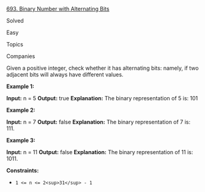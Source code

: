 [693\. Binary Number with Alternating Bits](https://leetcode.com/problems/binary-number-with-alternating-bits/)

Solved

Easy

Topics

Companies

Given a positive integer, check whether it has alternating bits: namely, if two adjacent bits will always have different values.

**Example 1:**

**Input:** n = 5
**Output:** true
**Explanation:** The binary representation of 5 is: 101

**Example 2:**

**Input:** n = 7
**Output:** false
**Explanation:** The binary representation of 7 is: 111.

**Example 3:**

**Input:** n = 11
**Output:** false
**Explanation:** The binary representation of 11 is: 1011.

**Constraints:**

- `1 <= n <= 2<sup>31</sup> - 1`